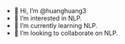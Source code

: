 - 👋 Hi, I’m @huanghuang3
- 👀 I’m interested in NLP.
- 🌱 I’m currently learning NLP.
- 💞️ I’m looking to collaborate on NLP.

<!---
huanghuang3/huanghuang3 is a ✨ special ✨ repository because its `README.md` (this file) appears on your GitHub profile.
You can click the Preview link to take a look at your changes.
--->
